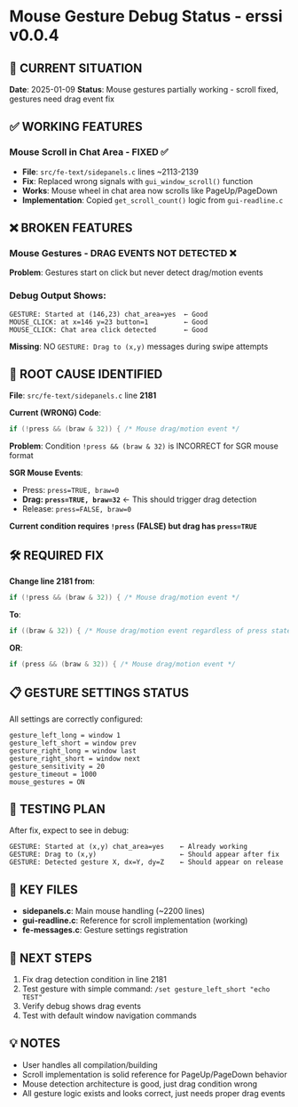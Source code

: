 # Mouse Gesture Debug Status - erssi v0.0.4

## 🎯 CURRENT SITUATION

**Date**: 2025-01-09
**Status**: Mouse gestures partially working - scroll fixed, gestures need drag event fix

## ✅ WORKING FEATURES

### Mouse Scroll in Chat Area - FIXED ✅
- **File**: `src/fe-text/sidepanels.c` lines ~2113-2139
- **Fix**: Replaced wrong signals with `gui_window_scroll()` function
- **Works**: Mouse wheel in chat area now scrolls like PageUp/PageDown
- **Implementation**: Copied `get_scroll_count()` logic from `gui-readline.c`

## ❌ BROKEN FEATURES

### Mouse Gestures - DRAG EVENTS NOT DETECTED ❌

**Problem**: Gestures start on click but never detect drag/motion events

### Debug Output Shows:
```
GESTURE: Started at (146,23) chat_area=yes  ← Good
MOUSE_CLICK: at x=146 y=23 button=1         ← Good
MOUSE_CLICK: Chat area click detected       ← Good
```

**Missing**: NO `GESTURE: Drag to (x,y)` messages during swipe attempts

## 🐛 ROOT CAUSE IDENTIFIED

**File**: `src/fe-text/sidepanels.c` line **2181**

**Current (WRONG) Code**:
```c
if (!press && (braw & 32)) { /* Mouse drag/motion event */
```

**Problem**: Condition `!press && (braw & 32)` is INCORRECT for SGR mouse format

**SGR Mouse Events**:
- Press: `press=TRUE, braw=0`
- **Drag: `press=TRUE, braw=32`** ← This should trigger drag detection
- Release: `press=FALSE, braw=0`

**Current condition requires `!press` (FALSE) but drag has `press=TRUE`**

## 🛠️ REQUIRED FIX

**Change line 2181 from**:
```c
if (!press && (braw & 32)) { /* Mouse drag/motion event */
```

**To**:
```c
if ((braw & 32)) { /* Mouse drag/motion event regardless of press state */
```

**OR**:
```c
if (press && (braw & 32)) { /* Mouse drag/motion event */
```

## 📋 GESTURE SETTINGS STATUS

All settings are correctly configured:
```
gesture_left_long = window 1
gesture_left_short = window prev  
gesture_right_long = window last
gesture_right_short = window next
gesture_sensitivity = 20
gesture_timeout = 1000
mouse_gestures = ON
```

## 🎯 TESTING PLAN

After fix, expect to see in debug:
```
GESTURE: Started at (x,y) chat_area=yes    ← Already working
GESTURE: Drag to (x,y)                     ← Should appear after fix
GESTURE: Detected gesture X, dx=Y, dy=Z    ← Should appear on release
```

## 📁 KEY FILES

- **sidepanels.c**: Main mouse handling (~2200 lines)
- **gui-readline.c**: Reference for scroll implementation (working)
- **fe-messages.c**: Gesture settings registration

## 🚀 NEXT STEPS

1. Fix drag detection condition in line 2181
2. Test gesture with simple command: `/set gesture_left_short "echo TEST"`
3. Verify debug shows drag events
4. Test with default window navigation commands

## 💡 NOTES

- User handles all compilation/building
- Scroll implementation is solid reference for PageUp/PageDown behavior
- Mouse detection architecture is good, just drag condition wrong
- All gesture logic exists and looks correct, just needs proper drag events